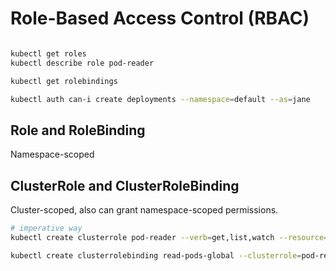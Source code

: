# Role-Based Access Control (RBAC)

```sh

kubectl get roles
kubectl describe role pod-reader

kubectl get rolebindings

kubectl auth can-i create deployments --namespace=default --as=jane
```

## Role and RoleBinding

Namespace-scoped


## ClusterRole and ClusterRoleBinding

Cluster-scoped, also can grant namespace-scoped permissions.

```sh
# imperative way
kubectl create clusterrole pod-reader --verb=get,list,watch --resource=pods

kubectl create clusterrolebinding read-pods-global --clusterrole=pod-reader --user=j
```